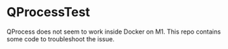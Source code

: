 # QProcessTest

QProcess does not seem to work inside Docker on M1. This repo contains some code to troubleshoot the issue.
